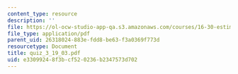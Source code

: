 ```yaml
---
content_type: resource
description: ''
file: https://ol-ocw-studio-app-qa.s3.amazonaws.com/courses/16-30-estimation-and-control-of-aerospace-systems-spring-2004/e33099248f3bcf520236b2347573d702_quiz_3_19_03.pdf
file_type: application/pdf
parent_uid: 26318024-883e-fdd8-be63-f3a0369f773d
resourcetype: Document
title: quiz_3_19_03.pdf
uid: e3309924-8f3b-cf52-0236-b2347573d702
---
```

